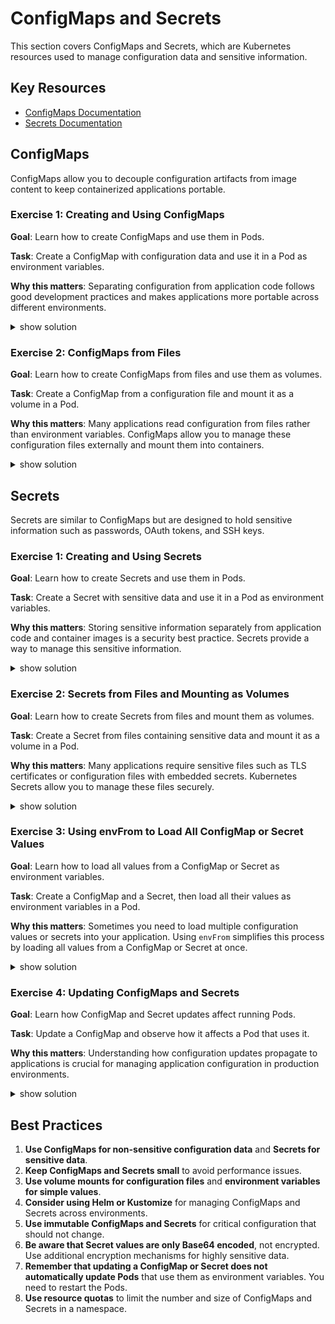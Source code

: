 # ConfigMaps and Secrets

This section covers ConfigMaps and Secrets, which are Kubernetes resources used to manage configuration data and sensitive information.

## Key Resources

- [ConfigMaps Documentation](https://kubernetes.io/docs/concepts/configuration/configmap/)
- [Secrets Documentation](https://kubernetes.io/docs/concepts/configuration/secret/)

## ConfigMaps

ConfigMaps allow you to decouple configuration artifacts from image content to keep containerized applications portable.

### Exercise 1: Creating and Using ConfigMaps

**Goal**: Learn how to create ConfigMaps and use them in Pods.

**Task**: Create a ConfigMap with configuration data and use it in a Pod as environment variables.

**Why this matters**: Separating configuration from application code follows good development practices and makes applications more portable across different environments.

<details><summary>show solution</summary>
<p>

**Step 1: Create a ConfigMap using the imperative approach**

```bash
kubectl create configmap app-config --from-literal=APP_ENV=production --from-literal=APP_DEBUG=false
```

> Note: This is already using the imperative command syntax, which is the recommended approach for the CKAD exam.

**Step 2: Verify the ConfigMap**

```bash
kubectl get configmap app-config -o yaml
```

You should see output similar to:

```yaml
apiVersion: v1
kind: ConfigMap
metadata:
  name: app-config
data:
  APP_ENV: production
  APP_DEBUG: "false"
```

**Step 3: Create a Pod that uses the ConfigMap as environment variables**

Option 1: Using a manifest file (declarative approach):

Create a file named `pod-with-configmap-env.yaml`:

```yaml
apiVersion: v1
kind: Pod
metadata:
  name: configmap-env-pod
spec:
  containers:
  - name: app
    image: busybox
    command: ["sh", "-c", "echo APP_ENV=$APP_ENV && echo APP_DEBUG=$APP_DEBUG && sleep 3600"]
    env:
    - name: APP_ENV
      valueFrom:
        configMapKeyRef:
          name: app-config
          key: APP_ENV
    - name: APP_DEBUG
      valueFrom:
        configMapKeyRef:
          name: app-config
          key: APP_DEBUG
  restartPolicy: Never
```

Apply the configuration:

```bash
kubectl apply -f pod-with-configmap-env.yaml
```

Option 2: Using imperative commands (for simple cases):
```bash
kubectl run configmap-env-pod --image=busybox --restart=Never \
  --env="APP_ENV=$(kubectl get configmap app-config -o jsonpath='{.data.APP_ENV}')" \
  --env="APP_DEBUG=$(kubectl get configmap app-config -o jsonpath='{.data.APP_DEBUG}')" \
  -- sh -c "echo APP_ENV=$APP_ENV && echo APP_DEBUG=$APP_DEBUG && sleep 3600"
```

> Note: For complex environment variable configurations from ConfigMaps, the declarative approach is often clearer, but the imperative command can be useful for quick testing.

**Step 4: Check the Pod logs to verify the environment variables**

```bash
kubectl logs configmap-env-pod
```

You should see:

```
APP_ENV=production
APP_DEBUG=false
```

</p>
</details>

### Exercise 2: ConfigMaps from Files

**Goal**: Learn how to create ConfigMaps from files and use them as volumes.

**Task**: Create a ConfigMap from a configuration file and mount it as a volume in a Pod.

**Why this matters**: Many applications read configuration from files rather than environment variables. ConfigMaps allow you to manage these configuration files externally and mount them into containers.

<details><summary>show solution</summary>
<p>

**Step 1: Create configuration files**

Create a file named `app.properties`:

```
app.name=MyApp
app.version=1.0.0
log.level=INFO
```

Create a file named `feature-flags.json`:

```json
{
  "enableFeatureA": true,
  "enableFeatureB": false,
  "maxUsers": 100
}
```

**Step 2: Create a ConfigMap from the files**

```bash
kubectl create configmap app-config-files --from-file=app.properties --from-file=feature-flags.json
```

> Note: This is using the imperative command syntax, which is ideal for creating ConfigMaps from files.

**Step 3: Verify the ConfigMap**

```bash
kubectl get configmap app-config-files -o yaml
```

**Step 4: Create a Pod that mounts the ConfigMap as a volume**

Create a file named `pod-with-configmap-volume.yaml`:

```yaml
apiVersion: v1
kind: Pod
metadata:
  name: configmap-vol-pod
spec:
  containers:
  - name: app
    image: busybox
    command: ["sh", "-c", "cat /etc/config/app.properties && echo && cat /etc/config/feature-flags.json && sleep 3600"]
    volumeMounts:
    - name: config-volume
      mountPath: /etc/config
  volumes:
  - name: config-volume
    configMap:
      name: app-config-files
  restartPolicy: Never
```

Apply the configuration:

```bash
kubectl apply -f pod-with-configmap-volume.yaml
```

**Step 5: Check the Pod logs to verify the mounted files**

```bash
kubectl logs configmap-vol-pod
```

You should see the contents of both files.

</p>
</details>

## Secrets

Secrets are similar to ConfigMaps but are designed to hold sensitive information such as passwords, OAuth tokens, and SSH keys.

### Exercise 1: Creating and Using Secrets

**Goal**: Learn how to create Secrets and use them in Pods.

**Task**: Create a Secret with sensitive data and use it in a Pod as environment variables.

**Why this matters**: Storing sensitive information separately from application code and container images is a security best practice. Secrets provide a way to manage this sensitive information.

<details><summary>show solution</summary>
<p>

**Step 1: Create a Secret with sensitive data**

```bash
kubectl create secret generic db-credentials --from-literal=username=admin --from-literal=password=supersecret
```

> Note: This is using the imperative command syntax, which is the recommended approach for creating Secrets in the CKAD exam.

**Step 2: Verify the Secret**

```bash
kubectl get secret db-credentials -o yaml
```

Note that the values are Base64 encoded.

**Step 3: Create a Pod that uses the Secret as environment variables**

Create a file named `pod-with-secret-env.yaml`:

```yaml
apiVersion: v1
kind: Pod
metadata:
  name: secret-env-pod
spec:
  containers:
  - name: app
    image: busybox
    command: ["sh", "-c", "echo Database User: $DB_USERNAME && echo Database Password: $DB_PASSWORD && sleep 3600"]
    env:
    - name: DB_USERNAME
      valueFrom:
        secretKeyRef:
          name: db-credentials
          key: username
    - name: DB_PASSWORD
      valueFrom:
        secretKeyRef:
          name: db-credentials
          key: password
  restartPolicy: Never
```

Apply the configuration:

```bash
kubectl apply -f pod-with-secret-env.yaml
```

**Step 4: Check the Pod logs to verify the environment variables**

```bash
kubectl logs secret-env-pod
```

You should see:

```
Database User: admin
Database Password: supersecret
```

</p>
</details>

### Exercise 2: Secrets from Files and Mounting as Volumes

**Goal**: Learn how to create Secrets from files and mount them as volumes.

**Task**: Create a Secret from files containing sensitive data and mount it as a volume in a Pod.

**Why this matters**: Many applications require sensitive files such as TLS certificates or configuration files with embedded secrets. Kubernetes Secrets allow you to manage these files securely.

<details><summary>show solution</summary>
<p>

**Step 1: Create files with sensitive data**

Create a file named `tls.key`:

```
-----BEGIN PRIVATE KEY-----
MIIEvQIBADANBgkqhkiG9w0BAQEFAASCBKcwggSjAgEAAoIBAQC7VJTUt9Us8cKj
MzEfYyjiWA4R4/M2bS1GB4t7NXp98C3SC6dVMvDuictGeurT8jNbvJZHtCSuYEvu
NMoSfm76oqFvAp8Gy0iz5sxjZmSnXyCdPEovGhLa0VzMaQ8s+CLOyS56YyCFGeJZ
...
-----END PRIVATE KEY-----
```

Create a file named `tls.crt`:

```
-----BEGIN CERTIFICATE-----
MIIDETCCAfmgAwIBAgIJALMb7ecMIk3MMA0GCSqGSIb3DQEBCwUAMB4xHDAaBgNV
BAMME3d3dy5leGFtcGxlY29tLmNvbTAeFw0yMDEyMDcxMjU0MjdaFw0yMTEyMDcx
MjU0MjdaMB4xHDAaBgNVBAMME3d3dy5leGFtcGxlY29tLmNvbTCCASIwDQYJKoZI
...
-----END CERTIFICATE-----
```

**Step 2: Create a Secret from the files**

```bash
kubectl create secret tls example-tls --key=tls.key --cert=tls.crt
```

> Note: This is using the imperative command syntax for creating TLS secrets. Other types of secrets can be created with:
> - `kubectl create secret generic` - for generic secrets from files or literal values
> - `kubectl create secret docker-registry` - for Docker registry credentials

**Step 3: Verify the Secret**

```bash
kubectl get secret example-tls -o yaml
```

**Step 4: Create a Pod that mounts the Secret as a volume**

Create a file named `pod-with-secret-volume.yaml`:

```yaml
apiVersion: v1
kind: Pod
metadata:
  name: secret-vol-pod
spec:
  containers:
  - name: app
    image: nginx
    volumeMounts:
    - name: tls-certs
      mountPath: "/etc/nginx/ssl"
      readOnly: true
  volumes:
  - name: tls-certs
    secret:
      secretName: example-tls
  restartPolicy: Never
```

Apply the configuration:

```bash
kubectl apply -f pod-with-secret-volume.yaml
```

**Step 5: Verify that the files are mounted**

```bash
kubectl exec secret-vol-pod -- ls -la /etc/nginx/ssl
```

You should see the certificate and key files.

</p>
</details>

### Exercise 3: Using envFrom to Load All ConfigMap or Secret Values

**Goal**: Learn how to load all values from a ConfigMap or Secret as environment variables.

**Task**: Create a ConfigMap and a Secret, then load all their values as environment variables in a Pod.

**Why this matters**: Sometimes you need to load multiple configuration values or secrets into your application. Using `envFrom` simplifies this process by loading all values from a ConfigMap or Secret at once.

<details><summary>show solution</summary>
<p>

**Step 1: Create a ConfigMap with multiple values**

```bash
kubectl create configmap app-settings --from-literal=APP_NAME=MyApp --from-literal=APP_ENV=staging --from-literal=LOG_LEVEL=debug
```

**Step 2: Create a Secret with multiple values**

```bash
kubectl create secret generic app-secrets --from-literal=API_KEY=abcdef123456 --from-literal=AUTH_TOKEN=xyz789 --from-literal=ENCRYPTION_KEY=secretkey
```

**Step 3: Create a Pod that loads all values using envFrom**

Create a file named `pod-with-envfrom.yaml`:

```yaml
apiVersion: v1
kind: Pod
metadata:
  name: envfrom-pod
spec:
  containers:
  - name: app
    image: busybox
    command: ["sh", "-c", "env | sort && sleep 3600"]
    envFrom:
    - configMapRef:
        name: app-settings
    - secretRef:
        name: app-secrets
  restartPolicy: Never
```

Apply the configuration:

```bash
kubectl apply -f pod-with-envfrom.yaml
```

**Step 4: Check the Pod logs to verify the environment variables**

```bash
kubectl logs envfrom-pod
```

You should see all the environment variables from both the ConfigMap and Secret.

</p>
</details>

### Exercise 4: Updating ConfigMaps and Secrets

**Goal**: Learn how ConfigMap and Secret updates affect running Pods.

**Task**: Update a ConfigMap and observe how it affects a Pod that uses it.

**Why this matters**: Understanding how configuration updates propagate to applications is crucial for managing application configuration in production environments.

<details><summary>show solution</summary>
<p>

**Step 1: Create a ConfigMap**

```bash
kubectl create configmap dynamic-config --from-literal=INTERVAL=10 --from-literal=MODE=standard
```

**Step 2: Create a Pod that uses the ConfigMap as a volume**

Create a file named `pod-with-dynamic-config.yaml`:

```yaml
apiVersion: v1
kind: Pod
metadata:
  name: dynamic-config-pod
spec:
  containers:
  - name: app
    image: busybox
    command: ["sh", "-c", "while true; do cat /etc/config/INTERVAL /etc/config/MODE; sleep 10; done"]
    volumeMounts:
    - name: config-volume
      mountPath: /etc/config
  volumes:
  - name: config-volume
    configMap:
      name: dynamic-config
```

Apply the configuration:

```bash
kubectl apply -f pod-with-dynamic-config.yaml
```

**Step 3: Check the Pod logs**

```bash
kubectl logs dynamic-config-pod -f
```

You should see the values `10` and `standard` being printed every 10 seconds.

**Step 4: Update the ConfigMap**

Option 1: Using the edit command (interactive):
```bash
kubectl edit configmap dynamic-config
```

Change the values to:
```yaml
data:
  INTERVAL: "30"
  MODE: "advanced"
```

Option 2: Using imperative commands (non-interactive):
```bash
kubectl patch configmap dynamic-config -p '{"data":{"INTERVAL":"30","MODE":"advanced"}}'
```

Option 3: Using delete and recreate approach:
```bash
kubectl delete configmap dynamic-config
kubectl create configmap dynamic-config --from-literal=INTERVAL=30 --from-literal=MODE=advanced
```

> Note: The patch command is particularly useful for automation and scripting scenarios.

**Step 5: Wait a moment and observe the Pod logs**

After a short delay (usually less than a minute), you should see the values change to `30` and `advanced`.

**Note**: ConfigMap updates are eventually reflected in volume mounts, but not in environment variables. Pods need to be restarted to pick up environment variable changes.

</p>
</details>

## Best Practices

1. **Use ConfigMaps for non-sensitive configuration data** and **Secrets for sensitive data**.
2. **Keep ConfigMaps and Secrets small** to avoid performance issues.
3. **Use volume mounts for configuration files** and **environment variables for simple values**.
4. **Consider using Helm or Kustomize** for managing ConfigMaps and Secrets across environments.
5. **Use immutable ConfigMaps and Secrets** for critical configuration that should not change.
6. **Be aware that Secret values are only Base64 encoded**, not encrypted. Use additional encryption mechanisms for highly sensitive data.
7. **Remember that updating a ConfigMap or Secret does not automatically update Pods** that use them as environment variables. You need to restart the Pods.
8. **Use resource quotas** to limit the number and size of ConfigMaps and Secrets in a namespace.
